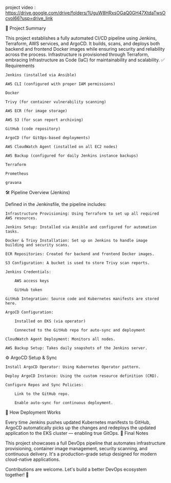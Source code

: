 project video : https://drive.google.com/drive/folders/1UguW8HRxsOGaQ0GH47XtdaTwsOcvoI66?usp=drive_link



🚀 Project Summary

This project establishes a fully automated CI/CD pipeline using Jenkins, Terraform, AWS services, and ArgoCD. It builds, scans, and deploys both backend and frontend Docker images while ensuring security and reliability across the process. Infrastructure is provisioned through Terraform, embracing Infrastructure as Code (IaC) for maintainability and scalability.
✅ Requirements

    Jenkins (installed via Ansible)

    AWS CLI (configured with proper IAM permissions)

    Docker

    Trivy (for container vulnerability scanning)

    AWS ECR (for image storage)

    AWS S3 (for scan report archiving)

    GitHub (code repository)

    ArgoCD (for GitOps-based deployments)

    AWS CloudWatch Agent (installed on all EC2 nodes)

    AWS Backup (configured for daily Jenkins instance backups)

    Terraform        

    Prometheus

    gravana

🛠️ Pipeline Overview (Jenkins)

Defined in the Jenkinsfile, the pipeline includes:

    Infrastructure Provisioning: Using Terraform to set up all required AWS resources.

    Jenkins Setup: Installed via Ansible and configured for automation tasks.

    Docker & Trivy Installation: Set up on Jenkins to handle image building and security scans.

    ECR Repositories: Created for backend and frontend Docker images.

    S3 Configuration: A bucket is used to store Trivy scan reports.

    Jenkins Credentials:

        AWS access keys

        GitHub token

    GitHub Integration: Source code and Kubernetes manifests are stored here.

    ArgoCD Configuration:

        Installed on EKS (via operator)

        Connected to the GitHub repo for auto-sync and deployment

    CloudWatch Agent Deployment: Monitors all nodes.

    AWS Backup Setup: Takes daily snapshots of the Jenkins server.

⚙️ ArgoCD Setup & Sync

    Install ArgoCD Operator: Using Kubernetes Operator pattern.

    Deploy ArgoCD Instance: Using the custom resource definition (CRD).

    Configure Repos and Sync Policies:

        Link to the GitHub repo.

        Enable auto-sync for continuous deployment.

🔄 How Deployment Works

Every time Jenkins pushes updated Kubernetes manifests to GitHub, ArgoCD automatically picks up the changes and redeploys the updated application to the EKS cluster — enabling true GitOps.
🧩 Final Notes

This project showcases a full DevOps pipeline that automates infrastructure provisioning, container image management, security scanning, and continuous delivery. It's a production-grade setup designed for modern cloud-native applications.

Contributions are welcome. Let's build a better DevOps ecosystem together! 🤝
